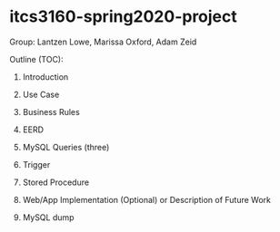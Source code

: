 # itcs3160-spring2020-project

Group:
Lantzen Lowe,
Marissa Oxford,
Adam Zeid

Outline (TOC):

1. Introduction


2. Use Case


3. Business Rules


4. EERD


5. MySQL Queries (three)


6. Trigger


7. Stored Procedure


8. Web/App Implementation (Optional) or Description of Future Work


9. MySQL dump


